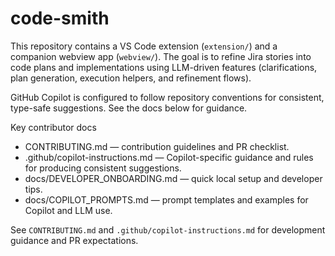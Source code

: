 # code-smith

This repository contains a VS Code extension (`extension/`) and a companion webview app (`webview/`). The goal is to refine Jira stories into code plans and implementations using LLM-driven features (clarifications, plan generation, execution helpers, and refinement flows).

GitHub Copilot is configured to follow repository conventions for consistent, type-safe suggestions. See the docs below for guidance.

Key contributor docs

-   CONTRIBUTING.md — contribution guidelines and PR checklist.
-   .github/copilot-instructions.md — Copilot-specific guidance and rules for producing consistent suggestions.
-   docs/DEVELOPER_ONBOARDING.md — quick local setup and developer tips.
-   docs/COPILOT_PROMPTS.md — prompt templates and examples for Copilot and LLM use.

See `CONTRIBUTING.md` and `.github/copilot-instructions.md` for development guidance and PR expectations.

